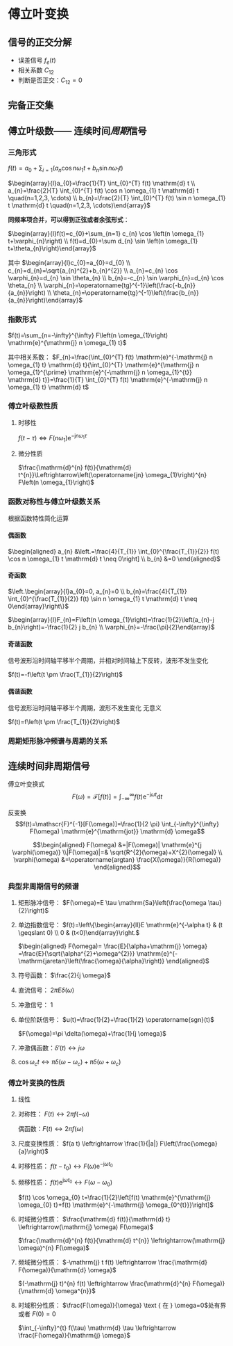 # 傅立叶变换
## 信号的正交分解
- 误差信号 $f_e(t)$
- 相关系数 $C_{12}$
- 判断是否正交：$C_{12}=0$

## 完备正交集

## 傅立叶级数—— 连续时间*周期*信号

### 三角形式
$f(t)=a_{0}+\sum_{i=1}\left(a_{n} \cos n \omega_{1} t+b_{n} \sin n \omega_{1} t\right)$

$\begin{array}{l}a_{0}=\frac{1}{T} \int_{0}^{T} f(t) \mathrm{d} t \\ a_{n}=\frac{2}{T} \int_{0}^{T} f(t) \cos n \omega_{1} t \mathrm{d} t \quad(n=1,2,3, \cdots) \\ b_{n}=\frac{2}{T} \int_{0}^{T} f(t) \sin n \omega_{1} t \mathrm{d} t \quad(n=1,2,3, \cdots)\end{array}$

**同频率项合并，可以得到正弦或者余弦形式**：

$\begin{array}{l}f(t)=c_{0}+\sum_{n=1} c_{n} \cos \left(n \omega_{1} t+\varphi_{n}\right) \\ f(t)=d_{0}+\sum d_{n} \sin \left(n \omega_{1} t+\theta_{n}\right)\end{array}$

其中
$\begin{array}{l}c_{0}=a_{0}=d_{0} \\ c_{n}=d_{n}=\sqrt{a_{n}^{2}+b_{n}^{2}} \\ a_{n}=c_{n} \cos \varphi_{n}=d_{n} \sin \theta_{n} \\ b_{n}=-c_{n} \sin \varphi_{n}=d_{n} \cos \theta_{n} \\ \varphi_{n}=\operatorname{tg}^{-1}\left(\frac{-b_{n}}{a_{n}}\right) \\ \theta_{n}=\operatorname{tg}^{-1}\left(\frac{b_{n}}{a_{n}}\right)\end{array}$

### 指数形式
$f(t)=\sum_{n=-\infty}^{\infty} F\left(n \omega_{1}\right) \mathrm{e}^{\mathrm{j} n \omega_{1} t}$

其中相关系数：
$F_{n}=\frac{\int_{0}^{T} f(t) \mathrm{e}^{-\mathrm{j} n \omega_{1} t} \mathrm{d} t}{\int_{0}^{T} \mathrm{e}^{\mathrm{j} n \omega_{1}^{\prime} \mathrm{e}^{-\mathrm{j} n \omega_{1}^{t}} \mathrm{d} t}}=\frac{1}{T} \int_{0}^{T} f(t) \mathrm{e}^{-\mathrm{j} n \omega_{1} t} \mathrm{d} t$

### 傅立叶级数性质
1. 时移性
   
    $f(t-\tau) \Leftrightarrow F\left(n \omega_{1}\right) \mathrm{e}^{-\mathrm{j} n \omega_{1} \tau}$

2. 微分性质

    $\frac{\mathrm{d}^{n} f(t)}{\mathrm{d} t^{n}}\Leftrightarrow\left(\operatorname{jn} \omega_{1}\right)^{n} F\left(n \omega_{1}\right)$

### 函数对称性与傅立叶级数关系
根据函数特性简化运算

#### 偶函数

$\begin{aligned} a_{n} &\left.=\frac{4}{T_{1}} \int_{0}^{\frac{T_{1}}{2}} f(t) \cos n \omega_{1} t \mathrm{d} t \neq 0\right] \\ b_{n} &=0 \end{aligned}$

#### 奇函数

$\left.\begin{array}{l}a_{0}=0, a_{n}=0 \\ b_{n}=\frac{4}{T_{1}} \int_{0}^{\frac{T_{1}}{2}} f(t) \sin n \omega_{1} t \mathrm{d} t \neq 0\end{array}\right\}$

$\begin{array}{l}F_{n}=F\left(n \omega_{1}\right)=\frac{1}{2}\left(a_{n}-j b_{n}\right)=-\frac{1}{2} j b_{n} \\ \varphi_{n}=-\frac{\pi}{2}\end{array}$

#### 奇谐函数

信号波形沿时间轴平移半个周期，并相对时间轴上下反转，波形不发生变化

$f(t)=-f\left(t \pm \frac{T_{1}}{2}\right)$

#### 偶谐函数

信号波形沿时间轴平移半个周期，波形不发生变化
无意义

$f(t)=f\left(t \pm \frac{T_{1}}{2}\right)$

### 周期矩形脉冲频谱与周期的关系

## 连续时间非周期信号

傅立叶变换式
$$F(\omega)=\mathscr{F}[f(t)]=\int_{-\infty}^{\infty} f(t) \mathrm{e}^{-\mathrm{j} \omega t} \mathrm{d} t$$

反变换
$$f(t)=\mathscr{F}^{-1}[F(\omega)]=\frac{1}{2 \pi} \int_{-\infty}^{\infty} F(\omega) \mathrm{e}^{\mathrm{jot}} \mathrm{d} \omega$$

$$\begin{aligned} F(\omega) &=|F(\omega)| \mathrm{e}^{j \varphi(\omega)} \\|F(\omega)|=& \sqrt{R^{2}(\omega)+X^{2}(\omega)} \\ \varphi(\omega) &=\operatorname{argtan} \frac{X(\omega)}{R(\omega)} \end{aligned}$$

### 典型非周期信号的频谱
1. 矩形脉冲信号：
   $F(\omega)=E \tau \mathrm{Sa}\left(\frac{\omega \tau}{2}\right)$
2. 单边指数信号：
   $f(t)=\left\{\begin{array}{ll}E \mathrm{e}^{-\alpha t} & (t \geqslant 0) \\ 0 & (t<0)\end{array}\right.$

   $\begin{aligned} F(\omega)= \frac{E}{\alpha+\mathrm{j} \omega} =\frac{E}{\sqrt{\alpha^{2}+\omega^{2}}} \mathrm{e}^{-\mathrm{jaretan}\left(\frac{\omega}{\alpha}\right)} \end{aligned}$

3. 符号函数：
   $\frac{2}{j \omega}$
4. 直流信号：
   $2 \pi E \delta(\omega)$
5. 冲激信号：
   $1$
6. 单位阶跃信号：
   $u(t)=\frac{1}{2}+\frac{1}{2} \operatorname{sgn}(t)$

   $F(\omega)=\pi \delta(\omega)+\frac{1}{j \omega}$
7. 冲激偶函数：$\delta'(t) \leftrightarrow j\omega$
8. $\cos \omega_ct \leftrightarrow \pi\delta(\omega-\omega_c)+\pi\delta(\omega+\omega_c)$
### 傅立叶变换的性质
1. 线性
2. 对称性：
   $F(t) \leftrightarrow 2 \pi f(-\omega)$

   偶函数：$F(t) \leftrightarrow 2 \pi f(\omega)$
3. 尺度变换性质：
   $f(a t) \leftrightarrow \frac{1}{|a|} F\left(\frac{\omega}{a}\right)$ 
4. 时移性质：
   $f\left(t-t_{0}\right) \leftrightarrow F(\omega) \mathrm{e}^{-\mathrm{j} \omega t_{0}}$
5. 频移性质：
   $f(t) \mathrm{e}^{\mathrm{j} \omega t_{0}} \leftrightarrow F\left(\omega-\omega_{0}\right)$

   $f(t) \cos \omega_{0} t=\frac{1}{2}\left[f(t) \mathrm{e}^{\mathrm{j} \omega_{0} t}+f(t) \mathrm{e}^{-\mathrm{j} \omega_{0^{t}}}\right]$
6. 时域微分性质：
   $\frac{\mathrm{d} f(t)}{\mathrm{d} t} \leftrightarrow(\mathrm{j} \omega) F(\omega)$

   $\frac{\mathrm{d}^{n} f(t)}{\mathrm{d} t^{n}} \leftrightarrow(\mathrm{j} \omega)^{n} F(\omega)$
7. 频域微分性质：
    $-\mathrm{j} t f(t) \leftrightarrow \frac{\mathrm{d} F(\omega)}{\mathrm{d} \omega}$
   
   $(-\mathrm{j} t)^{n} f(t) \leftrightarrow \frac{\mathrm{d}^{n} F(\omega)}{\mathrm{d} \omega^{n}}$
8. 时域积分性质：
   $\frac{F(\omega)}{\omega} \text { 在 } \omega=0$处有界或者 $F(0)=0$

   $\int_{-\infty}^{t} f(\tau) \mathrm{d} \tau \leftrightarrow \frac{F(\omega)}{\mathrm{j} \omega}$